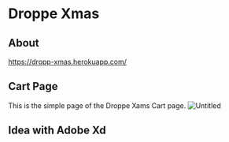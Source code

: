 # Droppe Xmas
## About


https://dropp-xmas.herokuapp.com/

## Cart Page
This is the simple page of the Droppe Xams Cart page.
![Untitled](https://user-images.githubusercontent.com/56063237/156325728-dd2fb7ed-e97b-4f4f-b1e0-849bb2cdf063.png)


## Idea with Adobe Xd





